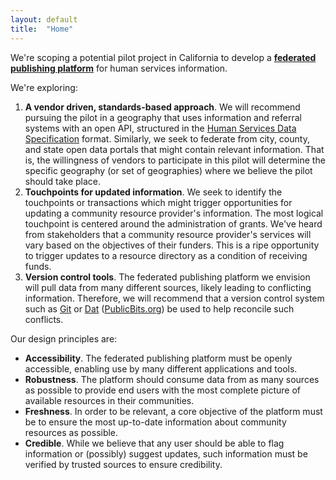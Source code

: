 ```yaml
---
layout: default
title:  "Home"
---
```


We're scoping a potential pilot project in California to develop a **[federated publishing platform](https://openreferral.org/data-for-good-exchange-a-new-paper-with-an-old-concept/)** for human services information.

We're exploring:

1. **A vendor driven, standards-based approach**. We will recommend pursuing the pilot in a geography that uses information and referral systems with an open API, structured in the [Human Services Data Specification](https://github.com/codeforamerica/OpenReferral/blob/master/Human%20Services%20Data%20Specification%20%20v1.0.md) format. Similarly, we seek to federate from city, county, and state open data portals that might contain relevant information. That is, the willingness of vendors to participate in this pilot will determine the specific geography (or set of geographies) where we believe the pilot should take place.
2. **Touchpoints for updated information**. We seek to identify the touchpoints or transactions which might trigger opportunities for updating a community resource provider's information. The most logical touchpoint is centered around the administration of grants. We've heard from stakeholders that a community resource provider's services will vary based on the objectives of their funders. This is a ripe opportunity to trigger updates to a resource directory as a condition of receiving funds.
3. **Version control tools**. The federated publishing platform we envision will pull data from many different sources, likely leading to conflicting information. Therefore, we will recommend that a version control system such as [Git](https://git-scm.com/) or [Dat](http://dat-data.com/) ([PublicBits.org](http://dat-data.com/blog/2016-02-01-announcing-publicbits)) be used to help reconcile such conflicts.

Our design principles are:

- **Accessibility**. The federated publishing platform must be openly accessible, enabling use by many different applications and tools.
- **Robustness**. The platform should consume data from as many sources as possible to provide end users with the most complete picture of available resources in their communities.
- **Freshness**. In order to be relevant, a core objective of the platform must be to ensure the most up-to-date information about community resources as possible.
- **Credible**. While we believe that any user should be able to flag information or (possibly) suggest updates, such information must be verified by trusted sources to ensure credibility.
